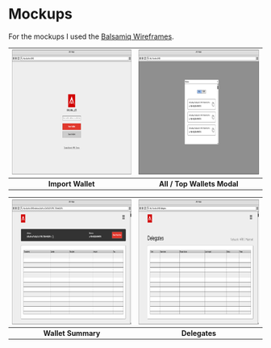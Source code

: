 # Mockups

For the mockups I used the [Balsamiq Wireframes](https://balsamiq.com/).

| <img src="./import_wallet.png" width="440" height="247"> | <img src="./all_top_wallets_modal.png" width="440" height="247"> |
| :------------------------------------------------------: | :--------------------------------------------------------------: |
|                    **Import Wallet**                     |                   **All / Top Wallets Modal**                    |

| <img src="./wallet_summary.png" width="440" height="247"> | <img src="./delegates.png" width="440" height="247"> |
| :-------------------------------------------------------: | :--------------------------------------------------: |
|                    **Wallet Summary**                     |                    **Delegates**                     |
